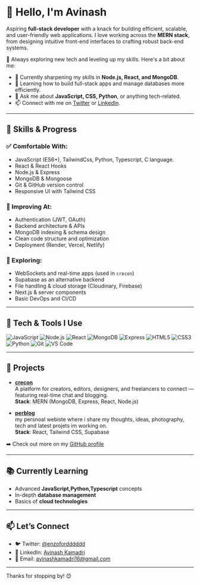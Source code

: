 # 👋 Hello, I'm Avinash

Aspiring **full-stack developer** with a knack for building efficient, scalable, and user-friendly web applications. I love working across the **MERN stack**, from designing intuitive front-end interfaces to crafting robust back-end systems.

🚀 Always exploring new tech and leveling up my skills. Here's a bit about me:

- 🌱 Currently sharpening my skills in **Node.js, React, and MongoDB**.
- 🔭 Learning how to build full-stack apps and manage databases more efficiently.
- 💬 Ask me about **JavaScript, CSS, Python**, or anything tech-related.
- 📫 Connect with me on [Twitter](https://twitter.com/enzofordddddd) or [LinkedIn](https://www.linkedin.com/in/avinash-kamadri-97460b335/).

---

## 🧠 Skills & Progress

### ✅ Comfortable With:
- JavaScript (ES6+), TailwindCss, Python, Typescript, C language.
- React & React Hooks
- Node.js & Express
- MongoDB & Mongoose
- Git & GitHub version control
- Responsive UI with Tailwind CSS

### 🔧 Improving At:
- Authentication (JWT, OAuth)
- Backend architecture & APIs
- MongoDB indexing & schema design
- Clean code structure and optimization
- Deployment (Render, Vercel, Netlify)

### 🔭 Exploring:
- WebSockets and real-time apps (used in `crecon`)
- Supabase as an alternative backend
- File handling & cloud storage (Cloudinary, Firebase)
- Next.js & server components
- Basic DevOps and CI/CD

---

## 🔧 Tech & Tools I Use

![JavaScript](https://img.shields.io/badge/-JavaScript-black?style=flat-square&logo=javascript)
![Node.js](https://img.shields.io/badge/-Node.js-black?style=flat-square&logo=node.js)
![React](https://img.shields.io/badge/-React-black?style=flat-square&logo=react)
![MongoDB](https://img.shields.io/badge/-MongoDB-black?style=flat-square&logo=mongodb)
![Express](https://img.shields.io/badge/-Express-black?style=flat-square&logo=express)
![HTML5](https://img.shields.io/badge/-HTML5-black?style=flat-square&logo=html5)
![CSS3](https://img.shields.io/badge/-CSS3-black?style=flat-square&logo=css3)
![Python](https://img.shields.io/badge/-Python-black?style=flat-square&logo=python)
![Git](https://img.shields.io/badge/-Git-black?style=flat-square&logo=git)
![VS Code](https://img.shields.io/badge/-VS%20Code-black?style=flat-square&logo=visual-studio-code)

---

## 📂 Projects

- **[crecon](https://github.com/avikkk19/notyetnamed)**  
  A platform for creators, editors, designers, and freelancers to connect — featuring real-time chat and blogging.  
  **Stack**: MERN (MongoDB, Express, React, Node.js)

- **[perblog](https://github.com/avikkk19/perblog)**  
  my persnoal webiste where i share my thoughts, ideas, photography, tech and latest projets im working on.  
  **Stack**: React, Tailwind CSS, Supabase

➡️ Check out more on my [GitHub profile](https://github.com/avikkk19)

---

## 📚 Currently Learning

- Advanced **JavaScript,Python,Typescript** concepts
- In-depth **database management**
- Basics of **cloud technologies**

---

## 📫 Let’s Connect

- 🐦 Twitter: [@enzofordddddd](https://twitter.com/enzofordddddd)  
- 💼 LinkedIn: [Avinash Kamadri](https://www.linkedin.com/in/avinash-kamadri-97460b335/)  
- 📧 Email: [avinashkamadri16@gmail.com](mailto:avinashkamadri16@gmail.com)

---

Thanks for stopping by! 😊
